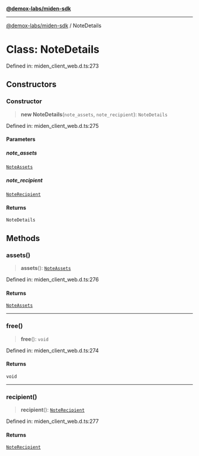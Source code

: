 [**@demox-labs/miden-sdk**](../README.md)

***

[@demox-labs/miden-sdk](../README.md) / NoteDetails

# Class: NoteDetails

Defined in: miden\_client\_web.d.ts:273

## Constructors

### Constructor

> **new NoteDetails**(`note_assets`, `note_recipient`): `NoteDetails`

Defined in: miden\_client\_web.d.ts:275

#### Parameters

##### note\_assets

[`NoteAssets`](NoteAssets.md)

##### note\_recipient

[`NoteRecipient`](NoteRecipient.md)

#### Returns

`NoteDetails`

## Methods

### assets()

> **assets**(): [`NoteAssets`](NoteAssets.md)

Defined in: miden\_client\_web.d.ts:276

#### Returns

[`NoteAssets`](NoteAssets.md)

***

### free()

> **free**(): `void`

Defined in: miden\_client\_web.d.ts:274

#### Returns

`void`

***

### recipient()

> **recipient**(): [`NoteRecipient`](NoteRecipient.md)

Defined in: miden\_client\_web.d.ts:277

#### Returns

[`NoteRecipient`](NoteRecipient.md)

